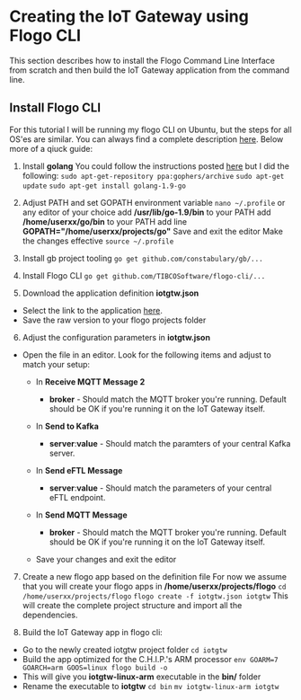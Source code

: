 ﻿# Creating the IoT Gateway using Flogo CLI
This section describes how to install the Flogo Command Line Interface from scratch and then build the IoT Gateway application from the command line.
## Install Flogo CLI
For this tutorial I will be running my flogo CLI  on Ubuntu, but the steps for all OS'es are similar. You can always find a complete description [here](https://github.com/TIBCOSoftware/flogo).
Below more of a qiuck guide:

 1. Install **golang**
 You could follow the instructions posted [here](https://golang.org/doc/install) but I did the following:
`sudo apt-get-repository ppa:gophers/archive`
`sudo apt-get update`
`sudo apt-get install golang-1.9-go`

 2. Adjust PATH and set GOPATH environment variable
 `nano ~/.profile` or any editor of your choice
add **/usr/lib/go-1.9/bin** to your PATH
add **/home/userxx/go/bin** to your PATH
add line **GOPATH="/home/userxx/projects/go"**
Save and exit the editor
Make the changes effective
`source ~/.profile`

 3. Install gb project tooling
 `go get github.com/constabulary/gb/...`

 4. Install Flogo CLI
 `go get github.com/TIBCOSoftware/flogo-cli/...`

 5. Download the application definition **iotgtw.json**
 * Select the link to the application [here](iotgtw.json). 
* Save the raw version to your flogo projects folder

 6. Adjust the configuration parameters in  **iotgtw.json**
 * Open the file in an editor. Look for the following items and adjust to match your setup:
	 * In **Receive MQTT Message 2**
		 * **broker** - Should match the MQTT broker you're running. Default should be OK if you're running it on the IoT Gateway itself.
	 * In **Send to Kafka**
		 * **server**:**value** - Should match the paramters of your central Kafka server.
	 * In **Send eFTL Message**
		 * **server**:**value** - Should match the parameters of your central eFTL endpoint.
	 * In **Send MQTT Message**
		 * **broker** - Should match the MQTT broker you're running. Default should be OK if you're running it on the IoT Gateway itself.

	* Save your changes and exit the editor
 
 7. Create a new flogo app based on the definition file
 For now we assume that you will create your flogo apps in **/home/userxx/projects/flogo**
 `cd /home/userxx/projects/flogo`
 `flogo create -f iotgtw.json iotgtw`
 This will create the complete project structure and import all the dependencies.
 
 8. Build the IoT Gateway app in flogo cli:
 * Go to the newly created iotgtw project folder
 `cd iotgtw`
 * Build the app optimized for the C.H.I.P.'s ARM processor
 `env GOARM=7 GOARCH=arm GOOS=linux flogo build -o`
 * This will give you **iotgtw-linux-arm** executable in the **bin/** folder
 * Rename the executable to **iotgtw**
 `cd bin`
 `mv iotgtw-linux-arm iotgtw`
 